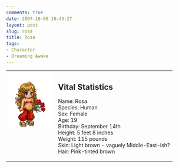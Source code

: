 ```yaml
---
comments: true
date: 2007-10-08 10:43:27
layout: post
slug: rosa
title: Rosa
tags:
- Character
- Dreaming Awake
---
```


<table border="0" cellspacing="10">
<tr>
<td valign="top"><img src="/img/fiction/characters/avatars/rosa.png" /></td>
<td valign="top">
<h2>Vital Statistics</h2>
<p>Name: Rosa<br />
Species: Human<br />
Sex: Female<br />
Age: 19<br />
Birthday: September 14th<br />
Height: 5 feet 8 inches<br />
Weight: 115 pounds<br />
Skin: Light brown - vaguely Middle-East-ish?<br />
Hair: Pink-tinted brown</p></td>
</tr>
</table>
